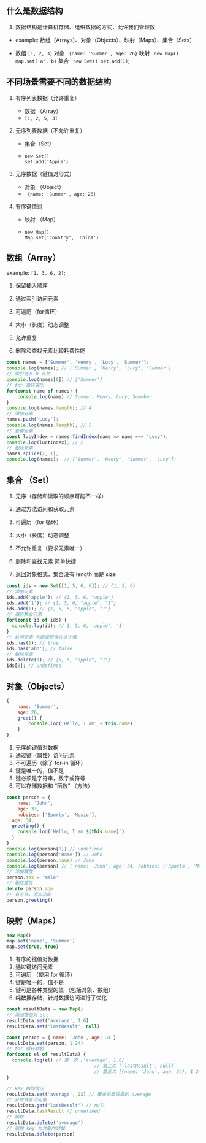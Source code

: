 ## 什么是数据结构

1.  数据结构是计算机存储、组织数据的方式，允许我们管理数

   - example: 数组（Arrays）、对象（Objects）、映射（Maps）、集合（Sets）

   - 数组 `[1, 2, 3]` 对象 ` {name: 'Summer', age: 26}` 映射 ` new Map() map.set('a', b)` 集合 ` new Set() set.add(1)`;

## 不同场景需要不同的数据结构

1. 有序列表数据（允许重复）

   - 数据 （Array）
   - `[1, 2, 5, 3]`

2. 无序列表数据（不允许重复）

   - 集合（Set）

   - ```
     new Set()
     set.add('Apple')
     ```

3. 无序数据（键值对形式）

   - 对象 （Object）
   - ` {name: 'Summer', age: 26}`

4. 有序键值对

   - 映射 （Map）

   - ```
     new Map()
     Map.set('Country', 'China')
     ```

     

## 数组（Array）

example: `[1, 3, 6, 2]`;

1. 保留插入顺序

2. 通过索引访问元素

3. 可遍历（for循环）

4. 大小（长度）动态调整

5. 允许重复

6. 删除和查找元素比较耗费性能

``` js
const names = ['Summer', 'Henry', 'Lucy', 'Summer'];
console.log(names); // ['Summer', 'Henry', 'Lucy', 'Summer']
// 索引值从 0 开始
console.log(names[0]) // ['Summer']
// for 循环遍历
for(const name of names) {
	console.log(name) // Summer, Henry, Lucy, Summber
}
console.log(names.length); // 4
// 添加元素
names.push('Lucy');
console.log(names.length); // 5
// 查询元素
const lucyIndex = names.findIndex(name => name === 'Lucy');
console.log(luctIndex); // 2
// 删除元素
names.splice(2, 1);
console.log(names);  // ['Summer', 'Henry', 'Summer', 'Lucy'];
```



## 集合 （Set）

1. 无序（存储和读取的顺序可能不一样）

2. 通过方法访问和获取元素

3. 可遍历（for 循环）

4. 大小（长度）动态调整

5. 不允许重复（要求元素唯一）

6. 删除和查找元素 简单快捷
7. 返回对象格式，集合没有 length 而是 size

```js
const ids = new Set([1, 5, 6, 6]); // {1, 5, 6}
// 添加元素
ids.add('apple'); // {1, 5, 6, "apple"}
ids.add('1'); // {1, 5, 6, "apple", "1"}
ids.add(1); // {1, 5, 6, "apple", "1"}
// 遍历集合元素
for(const id of ids) {
  console.log(id); // 1, 5, 6, 'apple', '1'
}
// 访问元素 判断是否存在这个值
ids.has(1); // true
ids.has('abd'); // false
// 删除元素
ids.delete(1); // {5, 6, "apple", "1"}
ids[0]; // undefined
```



## 对象（Objects）

``` js
{
	name: 'Summer',
	age: 26,
	greet() {
		console.log('Hello, I am' + this.name)
	}
}

```

1. 无序的键值对数据
2. 通过键（属性）访问元素
3. 不可遍历（除了 for-in 循环）
4. 键是唯一的，值不是
5. 键必须是字符串，数字或符号
6. 可以存储数据和 “函数” （方法）

``` js
const person = {
	name: 'John',
	age: 33,
	hobbies: ['Sports', 'Music'],
  age: 34,
  greeting() {
    console.log(`Hello, I am ${this.name}`)
  }
}
console.log(person[0]) // undefined
console.log(person['name']) // John
console.log(person.name) // John
console.log(person) // { name: 'John', age: 34, hobbies: ['Sports', 'Music'] }
// 添加属性
person.sex = 'male'
// 删除属性
delete person.age
// 有方法，添加功能
person.greeting()
```



## 映射（Maps）

``` js
new Map()
map.set('name', 'Summer')
map.set(true, true)
```

1. 有序的键值对数据
2. 通过键访问元素
3. 可遍历 （使用 for 循环）
4. 键是唯一的，值不是
5. 键可是各种类型的值 （包括对象、数组）
6. 纯数据存储，针对数据访问进行了优化

```js
const resultData = new Map()
// 添加键值对 set
resultData.set('average', 1.6)
resultData.set('lastResult', null)

const person = { name: 'John', age: 34 }
resultData.set(person, 1.24)
// for 循环映射
for(const el of resultData) {
  console.log(el) // 第一次 ['average', 1.6]
  								// 第二次 ['lastResult', null]
  								// 第三次 [{name: 'John', age: 34}, 1.24]
}

// key 相同情况
resultData.set('average', 23) // 覆盖前面设置的 average
// 获取或者访问值
resultData.get('lastResult') // null
resultData.lastResult // undefined
// 删除
resultData.delete('average')
// 删除 key 为对象的时候
resultData.delete(person)
```

